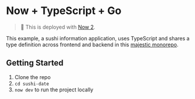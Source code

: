 # Now + TypeScript + Go

> 🚀 This is deployed with [Now 2](https://zeit.co/now).

This example, a sushi information application, uses TypeScript and shares a type definition across frontend and backend in this [majestic monorepo](https://zeit.co/blog/now-2#the-majestic-monorepo).

## Getting Started

1. Clone the repo
2. `cd sushi-date`
3. `now dev` to run the project locally

